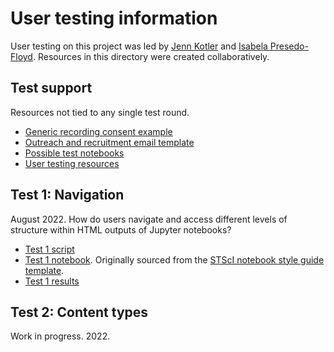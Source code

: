 # User testing information

User testing on this project was led by [Jenn Kotler](https://github.com/Jenneh) and [Isabela Presedo-Floyd](https://github.com/isabela-pf). Resources in this directory were created collaboratively.

## Test support

Resources not tied to any single test round.

- [Generic recording consent example](0-support/generic-recording-consent.md)
- [Outreach and recruitment email template](0-support/outreach-email-template.md)
- [Possible test notebooks](0-support/possible-test-notebooks.md)
- [User testing resources](0-support/user-testing-resources.md)

## Test 1: Navigation

August 2022. How do users navigate and access different levels of structure within HTML outputs of Jupyter notebooks?

- [Test 1 script](1-navigation/test-script.md)
- [Test 1 notebook](1-navigation/stsci_example_notebook.ipynb). Originally sourced from the [STScI notebook style guide template](https://github.com/spacetelescope/style-guides/blob/master/templates/example_notebook.ipynb).
- [Test 1 results](1-navigation/results.md)

## Test 2: Content types

Work in progress. 2022.